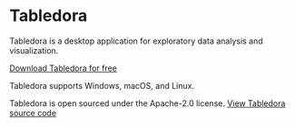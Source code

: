 # Tabledora

Tabledora is a desktop application for exploratory data analysis and visualization.

[Download Tabledora for free](https://tabledora.com/download)

Tabledora supports Windows, macOS, and Linux.

Tabledora is open sourced under the Apache-2.0 license. [View Tabledora source code](https://github.com/tabledora/tabledora)
